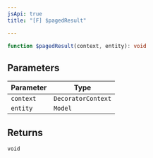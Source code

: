 ```yaml
---
jsApi: true
title: "[F] $pagedResult"

---
```

```ts
function $pagedResult(context, entity): void
```

## Parameters

| Parameter | Type |
| ------ | ------ |
| `context` | `DecoratorContext` |
| `entity` | `Model` |

## Returns

`void`

